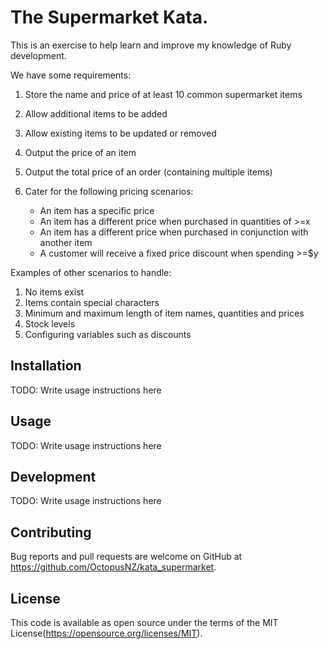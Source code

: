 # The Supermarket Kata.

This is an exercise to help learn and improve my knowledge of Ruby development.

We have some requirements:

1. Store the name and price of at least 10 common supermarket items
2. Allow additional items to be added 
3. Allow existing items to be updated or removed
4. Output the price of an item
5. Output the total price of an order (containing multiple items)
6. Cater for the following pricing scenarios:

	- An item has a specific price
	- An item has a different price when purchased in quantities of >=x
	- An item has a different price when purchased in conjunction with another item
	- A customer will receive a fixed price discount when spending >=$y

Examples of other scenarios to handle:

1. No items exist
2. Items contain special characters
3. Minimum and maximum length of item names, quantities and prices
4. Stock levels
5. Configuring variables such as discounts


## Installation

TODO: Write usage instructions here

## Usage

TODO: Write usage instructions here

## Development

TODO: Write usage instructions here

## Contributing

Bug reports and pull requests are welcome on GitHub at https://github.com/OctopusNZ/kata_supermarket.

## License

This code is available as open source under the terms of the MIT License(https://opensource.org/licenses/MIT).
